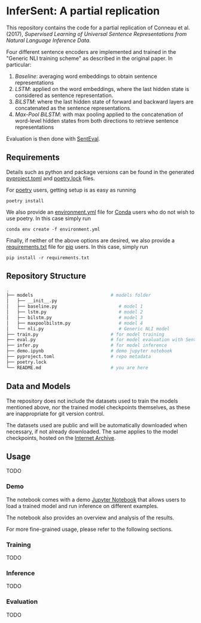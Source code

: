 # InferSent: A partial replication

This repository contains the code for a partial replication of Conneau et al.
(2017), _Supervised Learning of Universal Sentence Representations from Natural
Language Inference Data_.

Four different sentence encoders are implemented and trained in the "Generic NLI
training scheme" as described in the original paper. In particular:

1. _Baseline_: averaging word embeddings to obtain sentence representations
2. _LSTM_: applied on the word embeddings, where the last hidden state is
   considered as sentence representation.
3. _BiLSTM_: where the last hidden state of forward and backward layers are
   concatenated as the sentence representations.
4. _Max-Pool BiLSTM_: with max pooling applied to the concatenation of
   word-level hidden states from both directions to retrieve sentence
   representations

Evaluation is then done with [SentEval](https://aclanthology.org/L18-1269/).

## Requirements

Details such as python and package versions can be found in the generated
[pyproject.toml](pyproject.toml) and [poetry.lock](poetry.lock) files.

For [poetry](https://python-poetry.org/) users, getting setup is as easy as
running

```terminal
poetry install
```

We also provide an [environment.yml](environment.yml) file for
[Conda](https://docs.conda.io/projects/conda/en/latest/index.html) users who do
not wish to use poetry. In this case simply run

```terminal
conda env create -f environment.yml
```

Finally, if neither of the above options are desired, we also provide a
[requirements.txt](requirements.txt) file for
[pip](https://pypi.org/project/pip/) users. In this case, simply run

```terminal
pip install -r requirements.txt
```

## Repository Structure

```bash
.
├── models                             # models folder
│   ├── __init__.py
│   ├── baseline.py                       # model 1
│   ├── lstm.py                           # model 2
│   ├── bilstm.py                         # model 3
│   ├── maxpoolbilstm.py                  # model 4
│   └── nli.py                            # Generic NLI model
├── train.py                           # for model training
├── eval.py                            # for model evaluation with SentEval
├── infer.py                           # for model inference
├── demo.ipynb                         # demo jupyter notebook
├── pyproject.toml                     # repo metadata
├── poetry.lock
└── README.md                          # you are here

```

## Data and Models

The repository does not include the datasets used to train the models mentioned
above, nor the trained model checkpoints themselves, as these are inappropriate
for git version control.

The datasets used are public and will be automatically downloaded when
necessary, if not already downloaded. The same applies to the model checkpoints,
hosted on the [Internet Archive](https://archive.org).

## Usage

TODO

### Demo

The notebook comes with a demo [Jupyter Notebook](https://jupyter.org/) that
allows users to load a trained model and run inference on different examples.

The notebook also provides an overview and analysis of the results.

For more fine-grained usage, please refer to the following sections.

### Training

TODO

### Inference

TODO

### Evaluation

TODO
